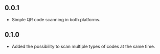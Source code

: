 ## 0.0.1

* Simple QR code scanning in both platforms.


## 0.1.0

* Added the possibility to scan multiple types of codes at the same time.